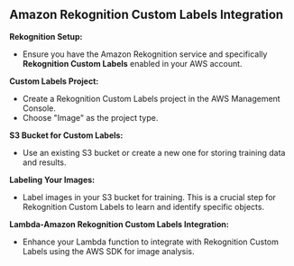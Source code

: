 ## Amazon Rekognition Custom Labels Integration


**Rekognition Setup:**
   - Ensure you have the Amazon Rekognition service and specifically **Rekognition Custom Labels** enabled in your AWS account.

 **Custom Labels Project:**
   - Create a Rekognition Custom Labels project in the AWS Management Console.
   - Choose "Image" as the project type.

 **S3 Bucket for Custom Labels:**
   - Use an existing S3 bucket or create a new one for storing training data and results.

 **Labeling Your Images:**
   - Label images in your S3 bucket for training. This is a crucial step for Rekognition Custom Labels to learn and identify specific objects.

 **Lambda-Amazon Rekognition Custom Labels Integration:**
   - Enhance your Lambda function to integrate with Rekognition Custom Labels using the AWS SDK for image analysis.


